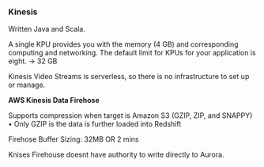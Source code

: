 ### Kinesis

Written Java and Scala.

A single KPU provides you with the memory (4 GB) and corresponding computing and networking. The default limit for KPUs for your application is eight. -> 32 GB

Kinesis Video Streams is serverless, so there is no infrastructure to set up or manage.

**AWS Kinesis Data Firehose**

Supports compression when target is Amazon S3 (GZIP, ZIP, and SNAPPY) • Only GZIP is the data is further loaded into Redshift

Firehose Buffer Sizing: 32MB OR 2 mins

Knises Firehouse doesnt have authority to write directly to Aurora.